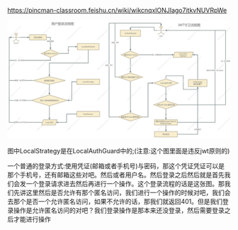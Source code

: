 https://pincman-classroom.feishu.cn/wiki/wikcnqxlONJIago7itkvNUVRpWe


![img.png](img.png)

图中LocalStrategy是在LocalAuthGuard中的;(注意:这个图里面是违反jwt原则的)

一个普通的登录方式:使用凭证(邮箱或者手机号)与密码，那这个凭证凭证可以是那个手机号，还有邮箱这些对吧。然后或者用户名。然后登录之后然后就是首先我们会发一个登录请求进去然后再进行一个操作。这个登录流程的话是这张图。那我们先讲这里然后是否允许有那个匿名访问，我们进行一个操作的时候对吧，我们会去那个是否一个允许匿名访问，如果不允许的话，那我们就返回401。但是我们登录操作是允许匿名访问的对吧？我们登录操作是那本来还没登录，然后需要登录之后才能进行操作

